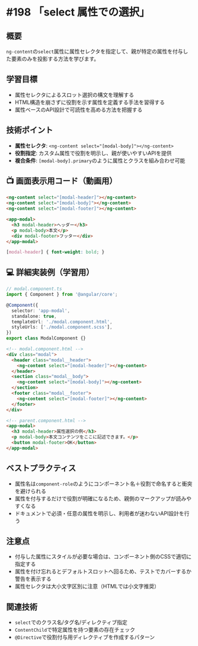 # #198 「select 属性での選択」

## 概要
`ng-content`の`select`属性に属性セレクタを指定して、親が特定の属性を付与した要素のみを投影する方法を学びます。

## 学習目標
- 属性セレクタによるスロット選択の構文を理解する
- HTML構造を崩さずに役割を示す属性を定義する手法を習得する
- 属性ベースのAPI設計で可読性を高める方法を把握する

## 技術ポイント
- **属性セレクタ**: `<ng-content select="[modal-body]"></ng-content>`
- **役割指定**: カスタム属性で役割を明示し、親が使いやすいAPIを提供
- **複合条件**: `[modal-body].primary`のように属性とクラスを組み合わせ可能

## 📺 画面表示用コード（動画用）

```html
<ng-content select="[modal-header]"></ng-content>
<ng-content select="[modal-body]"></ng-content>
<ng-content select="[modal-footer]"></ng-content>
```

```html
<app-modal>
  <h3 modal-header>ヘッダー</h3>
  <p modal-body>本文</p>
  <div modal-footer>フッター</div>
</app-modal>
```

```scss
[modal-header] { font-weight: bold; }
```

## 💻 詳細実装例（学習用）
```typescript
// modal.component.ts
import { Component } from '@angular/core';

@Component({
  selector: 'app-modal',
  standalone: true,
  templateUrl: './modal.component.html',
  styleUrls: ['./modal.component.scss'],
})
export class ModalComponent {}
```

```html
<!-- modal.component.html -->
<div class="modal">
  <header class="modal__header">
    <ng-content select="[modal-header]"></ng-content>
  </header>
  <section class="modal__body">
    <ng-content select="[modal-body]"></ng-content>
  </section>
  <footer class="modal__footer">
    <ng-content select="[modal-footer]"></ng-content>
  </footer>
</div>
```

```html
<!-- parent.component.html -->
<app-modal>
  <h3 modal-header>属性選択の例</h3>
  <p modal-body>本文コンテンツをここに記述できます。</p>
  <button modal-footer>OK</button>
</app-modal>
```

## ベストプラクティス
- 属性名は`component-role`のようにコンポーネント名＋役割で命名すると衝突を避けられる
- 属性を付与するだけで役割が明確になるため、親側のマークアップが読みやすくなる
- ドキュメントで必須・任意の属性を明示し、利用者が迷わないAPI設計を行う

## 注意点
- 付与した属性にスタイルが必要な場合は、コンポーネント側のCSSで適切に指定する
- 属性を付け忘れるとデフォルトスロットへ回るため、テストでカバーするか警告を表示する
- 属性セレクタは大小文字区別に注意（HTMLでは小文字推奨）

## 関連技術
- `select`でのクラス名/タグ名/ディレクティブ指定
- `ContentChild`で特定属性を持つ要素の存在チェック
- `@Directive`で役割付与用ディレクティブを作成するパターン


